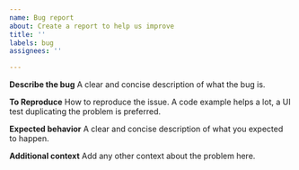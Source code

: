 ```yaml
---
name: Bug report
about: Create a report to help us improve
title: ''
labels: bug
assignees: ''

---
```


**Describe the bug**
A clear and concise description of what the bug is.

**To Reproduce**
How to reproduce the issue. A code example helps a lot, a UI test duplicating the problem is preferred.

**Expected behavior**
A clear and concise description of what you expected to happen.


**Additional context**
Add any other context about the problem here.
